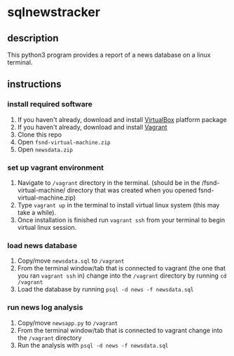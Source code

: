 # sqlnewstracker

## description
This python3 program provides a report of a news database on a linux terminal.

## instructions

### install required software

1. If you haven't already, download and install [VirtualBox](https://www.virtualbox.org/wiki/Downloads) platform package
2. If you haven't already, download and install [Vagrant](https://www.vagrantup.com/downloads.html)
3. Clone this repo
4. Open `fsnd-virtual-machine.zip`
5. Open `newsdata.zip`

### set up vagrant environment

1. Navigate to `/vagrant` directory in the terminal. (should be in the /fsnd-virtual-machine/ directory that was created when you opened fsnd-virtual-machine.zip)
2. Type `vagrant up` in the terminal to install virtual linux system (this may take a while).
3. Once installation is finished run `vagrant ssh` from your terminal to begin virtual linux session.

### load news database

1. Copy/move `newsdata.sql` to `/vagrant`
2. From the terminal window/tab that is connected to vagrant (the one that you ran `vagrant ssh` in) change into the `/vagrant` directory by running `cd /vagrant`
3. Load the database by running `psql -d news -f newsdata.sql`

### run news log analysis

1. Copy/move `newsapp.py` to `/vagrant`
2. From the terminal window/tab that is connected to vagrant change into the `/vagrant` directory
3. Run the analysis with `psql -d news -f newsdata.sql`
